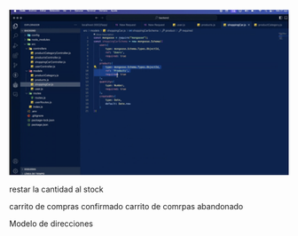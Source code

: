 ![alt text](image.png)

restar la cantidad al stock

carrito de compras confirmado
carrito de comrpas abandonado

Modelo de direcciones
